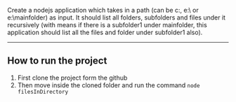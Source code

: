 Create a nodejs application which takes in a path (can be c:\, e:\ or e:\mainfolder) as input.
It should list all folders, subfolders and files under it recursively (with means if there is a subfolder1 under mainfolder, this application should list all the files and folder under subfolder1 also).

---

## How to run the project

1. First clone the project form the github
2. Then move inside the cloned folder and run the command `node filesInDirectory`
